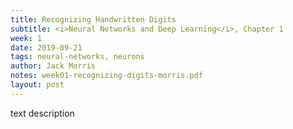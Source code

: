 ```yaml
---
title: Recognizing Handwritten Digits
subtitle: <i>Neural Networks and Deep Learning</i>, Chapter 1
week: 1
date: 2019-09-21
tags: neural-networks, neurons
author: Jack Morris
notes: week01-recognizing-digits-morris.pdf
layout: post
---
```

text description
